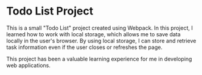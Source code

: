 # Todo List Project

This is a small "Todo List" project created using Webpack. In this project, I learned how to work with local storage, which allows me to save data locally in the user's browser. By using local storage, I can store and retrieve task information even if the user closes or refreshes the page.

This project has been a valuable learning experience for me in developing web applications. 
